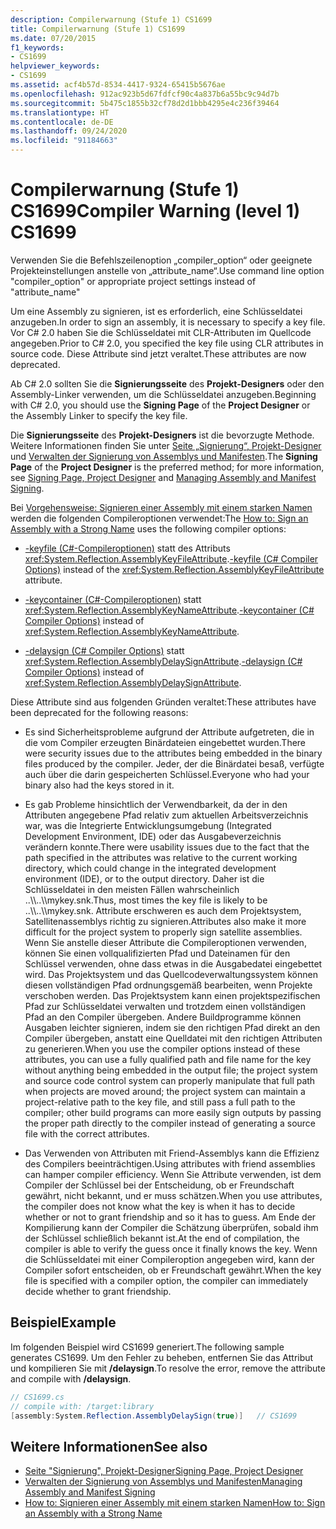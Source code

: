```yaml
---
description: Compilerwarnung (Stufe 1) CS1699
title: Compilerwarnung (Stufe 1) CS1699
ms.date: 07/20/2015
f1_keywords:
- CS1699
helpviewer_keywords:
- CS1699
ms.assetid: acf4b57d-8534-4417-9324-65415b5676ae
ms.openlocfilehash: 912ac923b5d67fdfcf90c4a837b6a55bc9c94d7b
ms.sourcegitcommit: 5b475c1855b32cf78d2d1bbb4295e4c236f39464
ms.translationtype: HT
ms.contentlocale: de-DE
ms.lasthandoff: 09/24/2020
ms.locfileid: "91184663"
---
```

# <a name="compiler-warning-level-1-cs1699"></a><span data-ttu-id="491c9-103">Compilerwarnung (Stufe 1) CS1699</span><span class="sxs-lookup"><span data-stu-id="491c9-103">Compiler Warning (level 1) CS1699</span></span>

<span data-ttu-id="491c9-104">Verwenden Sie die Befehlszeilenoption „compiler_option“ oder geeignete Projekteinstellungen anstelle von „attribute_name“.</span><span class="sxs-lookup"><span data-stu-id="491c9-104">Use command line option "compiler_option" or appropriate project settings instead of "attribute_name"</span></span>  
  
 <span data-ttu-id="491c9-105">Um eine Assembly zu signieren, ist es erforderlich, eine Schlüsseldatei anzugeben.</span><span class="sxs-lookup"><span data-stu-id="491c9-105">In order to sign an assembly, it is necessary to specify a key file.</span></span> <span data-ttu-id="491c9-106">Vor C# 2.0 haben Sie die Schlüsseldatei mit CLR-Attributen im Quellcode angegeben.</span><span class="sxs-lookup"><span data-stu-id="491c9-106">Prior to C# 2.0, you specified the key file using CLR attributes in source code.</span></span> <span data-ttu-id="491c9-107">Diese Attribute sind jetzt veraltet.</span><span class="sxs-lookup"><span data-stu-id="491c9-107">These attributes are now deprecated.</span></span>  
  
 <span data-ttu-id="491c9-108">Ab C# 2.0 sollten Sie die **Signierungsseite** des **Projekt-Designers** oder den Assembly-Linker verwenden, um die Schlüsseldatei anzugeben.</span><span class="sxs-lookup"><span data-stu-id="491c9-108">Beginning with C# 2.0, you should use the **Signing Page** of the **Project Designer** or the Assembly Linker to specify the key file.</span></span>  
  
 <span data-ttu-id="491c9-109">Die **Signierungsseite** des **Projekt-Designers** ist die bevorzugte Methode. Weitere Informationen finden Sie unter [Seite „Signierung“, Projekt-Designer](/visualstudio/ide/reference/signing-page-project-designer) und [Verwalten der Signierung von Assemblys und Manifesten](/visualstudio/ide/managing-assembly-and-manifest-signing).</span><span class="sxs-lookup"><span data-stu-id="491c9-109">The **Signing Page** of the **Project Designer** is the preferred method; for more information, see [Signing Page, Project Designer](/visualstudio/ide/reference/signing-page-project-designer) and [Managing Assembly and Manifest Signing](/visualstudio/ide/managing-assembly-and-manifest-signing).</span></span>  
  
 <span data-ttu-id="491c9-110">Bei [Vorgehensweise: Signieren einer Assembly mit einem starken Namen](../../../standard/assembly/sign-strong-name.md) werden die folgenden Compileroptionen verwendet:</span><span class="sxs-lookup"><span data-stu-id="491c9-110">The [How to: Sign an Assembly with a Strong Name](../../../standard/assembly/sign-strong-name.md) uses the following compiler options:</span></span>  
  
- <span data-ttu-id="491c9-111">[-keyfile (C#-Compileroptionen)](../compiler-options/keyfile-compiler-option.md) statt des Attributs <xref:System.Reflection.AssemblyKeyFileAttribute>.</span><span class="sxs-lookup"><span data-stu-id="491c9-111">[-keyfile (C# Compiler Options)](../compiler-options/keyfile-compiler-option.md) instead of the <xref:System.Reflection.AssemblyKeyFileAttribute> attribute.</span></span>  
  
- <span data-ttu-id="491c9-112">[-keycontainer (C#-Compileroptionen)](../compiler-options/keycontainer-compiler-option.md) statt <xref:System.Reflection.AssemblyKeyNameAttribute>.</span><span class="sxs-lookup"><span data-stu-id="491c9-112">[-keycontainer (C# Compiler Options)](../compiler-options/keycontainer-compiler-option.md) instead of <xref:System.Reflection.AssemblyKeyNameAttribute>.</span></span>  
  
- <span data-ttu-id="491c9-113">[-delaysign (C# Compiler Options)](../compiler-options/delaysign-compiler-option.md) statt <xref:System.Reflection.AssemblyDelaySignAttribute>.</span><span class="sxs-lookup"><span data-stu-id="491c9-113">[-delaysign (C# Compiler Options)](../compiler-options/delaysign-compiler-option.md) instead of <xref:System.Reflection.AssemblyDelaySignAttribute>.</span></span>  
  
 <span data-ttu-id="491c9-114">Diese Attribute sind aus folgenden Gründen veraltet:</span><span class="sxs-lookup"><span data-stu-id="491c9-114">These attributes have been deprecated for the following reasons:</span></span>  
  
- <span data-ttu-id="491c9-115">Es sind Sicherheitsprobleme aufgrund der Attribute aufgetreten, die in die vom Compiler erzeugten Binärdateien eingebettet wurden.</span><span class="sxs-lookup"><span data-stu-id="491c9-115">There were security issues due to the attributes being embedded in the binary files produced by the compiler.</span></span> <span data-ttu-id="491c9-116">Jeder, der die Binärdatei besaß, verfügte auch über die darin gespeicherten Schlüssel.</span><span class="sxs-lookup"><span data-stu-id="491c9-116">Everyone who had your binary also had the keys stored in it.</span></span>  
  
- <span data-ttu-id="491c9-117">Es gab Probleme hinsichtlich der Verwendbarkeit, da der in den Attributen angegebene Pfad relativ zum aktuellen Arbeitsverzeichnis war, was die Integrierte Entwicklungsumgebung (Integrated Development Environment, IDE) oder das Ausgabeverzeichnis verändern konnte.</span><span class="sxs-lookup"><span data-stu-id="491c9-117">There were usability issues due to the fact that the path specified in the attributes was relative to the current working directory, which could change in the integrated development environment (IDE), or to the output directory.</span></span> <span data-ttu-id="491c9-118">Daher ist die Schlüsseldatei in den meisten Fällen wahrscheinlich ..\\\\..\\\mykey.snk.</span><span class="sxs-lookup"><span data-stu-id="491c9-118">Thus, most times the key file is likely to be ..\\\\..\\\mykey.snk.</span></span> <span data-ttu-id="491c9-119">Attribute erschweren es auch dem Projektsystem, Satellitenassemblys richtig zu signieren.</span><span class="sxs-lookup"><span data-stu-id="491c9-119">Attributes also make it more difficult for the project system to properly sign satellite assemblies.</span></span> <span data-ttu-id="491c9-120">Wenn Sie anstelle dieser Attribute die Compileroptionen verwenden, können Sie einen vollqualifizierten Pfad und Dateinamen für den Schlüssel verwenden, ohne dass etwas in die Ausgabedatei eingebettet wird. Das Projektsystem und das Quellcodeverwaltungssystem können diesen vollständigen Pfad ordnungsgemäß bearbeiten, wenn Projekte verschoben werden. Das Projektsystem kann einen projektspezifischen Pfad zur Schlüsseldatei verwalten und trotzdem einen vollständigen Pfad an den Compiler übergeben. Andere Buildprogramme können Ausgaben leichter signieren, indem sie den richtigen Pfad direkt an den Compiler übergeben, anstatt eine Quelldatei mit den richtigen Attributen zu generieren.</span><span class="sxs-lookup"><span data-stu-id="491c9-120">When you use the compiler options instead of these attributes, you can use a fully qualified path and file name for the key without anything being embedded in the output file; the project system and source code control system can properly manipulate that full path when projects are moved around; the project system can maintain a project-relative path to the key file, and still pass a full path to the compiler; other build programs can more easily sign outputs by passing the proper path directly to the compiler instead of generating a source file with the correct attributes.</span></span>  
  
- <span data-ttu-id="491c9-121">Das Verwenden von Attributen mit Friend-Assemblys kann die Effizienz des Compilers beeinträchtigen.</span><span class="sxs-lookup"><span data-stu-id="491c9-121">Using attributes with friend assemblies can hamper compiler efficiency.</span></span> <span data-ttu-id="491c9-122">Wenn Sie Attribute verwenden, ist dem Compiler der Schlüssel bei der Entscheidung, ob er Freundschaft gewährt, nicht bekannt, und er muss schätzen.</span><span class="sxs-lookup"><span data-stu-id="491c9-122">When you use attributes, the compiler does not know what the key is when it has to decide whether or not to grant friendship and so it has to guess.</span></span> <span data-ttu-id="491c9-123">Am Ende der Kompilierung kann der Compiler die Schätzung überprüfen, sobald ihm der Schlüssel schließlich bekannt ist.</span><span class="sxs-lookup"><span data-stu-id="491c9-123">At the end of compilation, the compiler is able to verify the guess once it finally knows the key.</span></span> <span data-ttu-id="491c9-124">Wenn die Schlüsseldatei mit einer Compileroption angegeben wird, kann der Compiler sofort entscheiden, ob er Freundschaft gewährt.</span><span class="sxs-lookup"><span data-stu-id="491c9-124">When the key file is specified with a compiler option, the compiler can immediately decide whether to grant friendship.</span></span>  
  
## <a name="example"></a><span data-ttu-id="491c9-125">Beispiel</span><span class="sxs-lookup"><span data-stu-id="491c9-125">Example</span></span>  

 <span data-ttu-id="491c9-126">Im folgenden Beispiel wird CS1699 generiert.</span><span class="sxs-lookup"><span data-stu-id="491c9-126">The following sample generates CS1699.</span></span> <span data-ttu-id="491c9-127">Um den Fehler zu beheben, entfernen Sie das Attribut und kompilieren Sie mit **/delaysign**.</span><span class="sxs-lookup"><span data-stu-id="491c9-127">To resolve the error, remove the attribute and compile with **/delaysign**.</span></span>  
  
```csharp  
// CS1699.cs  
// compile with: /target:library  
[assembly:System.Reflection.AssemblyDelaySign(true)]   // CS1699  
```  
  
## <a name="see-also"></a><span data-ttu-id="491c9-128">Weitere Informationen</span><span class="sxs-lookup"><span data-stu-id="491c9-128">See also</span></span>

- [<span data-ttu-id="491c9-129">Seite "Signierung", Projekt-Designer</span><span class="sxs-lookup"><span data-stu-id="491c9-129">Signing Page, Project Designer</span></span>](/visualstudio/ide/reference/signing-page-project-designer)
- [<span data-ttu-id="491c9-130">Verwalten der Signierung von Assemblys und Manifesten</span><span class="sxs-lookup"><span data-stu-id="491c9-130">Managing Assembly and Manifest Signing</span></span>](/visualstudio/ide/managing-assembly-and-manifest-signing)
- [<span data-ttu-id="491c9-131">How to: Signieren einer Assembly mit einem starken Namen</span><span class="sxs-lookup"><span data-stu-id="491c9-131">How to: Sign an Assembly with a Strong Name</span></span>](../../../standard/assembly/sign-strong-name.md)
